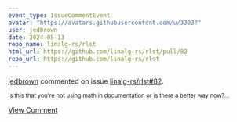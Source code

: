 ```yaml
---
event_type: IssueCommentEvent
avatar: "https://avatars.githubusercontent.com/u/3303?"
user: jedbrown
date: 2024-05-13
repo_name: linalg-rs/rlst
html_url: https://github.com/linalg-rs/rlst/pull/82
repo_url: https://github.com/linalg-rs/rlst
---
```


<a href='https://github.com/jedbrown' target='_blank'>jedbrown</a> commented on issue <a href='https://github.com/linalg-rs/rlst/pull/82' target='_blank'>linalg-rs/rlst#82</a>.

<small>Is this that you're not using math in documentation or is there a better way now?...</small>

<a href='https://github.com/linalg-rs/rlst/pull/82' target='_blank'>View Comment</a>